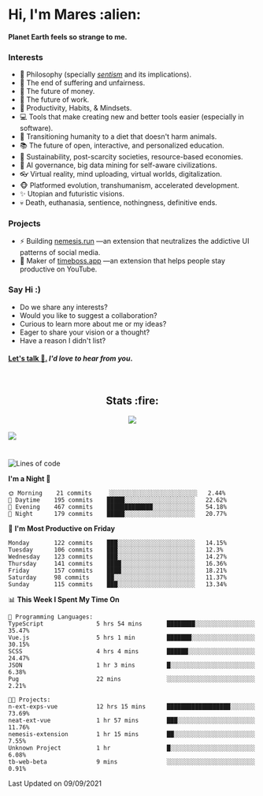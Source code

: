 <h1>Hi, I'm Mares :alien:</h1>

#### Planet Earth feels so strange to me.

### **Interests**

- 🌊 Philosophy (specially [_sentism_][sentismmedium] and its implications).
- 🎯 The end of suffering and unfairness.
- 💸 The future of money.
- 💼 The future of work.
- 🧠 Productivity, Habits, & Mindsets.
- 💻 Tools that make creating new and better tools easier (especially in software).
- 🥗 Transitioning humanity to a diet that doesn't harm animals.
- 📚 The future of open, interactive, and personalized education.
- 🌱 Sustainability, post-scarcity societies, resource-based economies.
- 🤖 AI governance, big data mining for self-aware civilizations.
- 👓 Virtual reality, mind uploading, virtual worlds, digitalization.
- 🐵 Platformed evolution, transhumanism, accelerated development.
- ✨ Utopian and futuristic visions.
- 💀 Death, euthanasia, sentience, nothingness, definitive ends.


### **Projects**

- ⚡ Building [nemesis.run](https://nemesis.run) —an extension that neutralizes the addictive UI patterns of social media.
- 💎 Maker of [timeboss.app](https://timeboss.app) —an extension that helps people stay productive on YouTube.


### **Say Hi :)**

- Do we share any interests?
- Would you like to suggest a collaboration?
- Curious to learn more about me or my ideas?
- Eager to share your vision or a thought?
- Have a reason I didn't list?

#### [Let's talk :wave:.](mailto:mareszhar@gmail.com) _I'd love to hear from you_.

[sentismmedium]: https://medium.com/@mareszhar/born-a-prisoner-a-reflection-about-life-its-struggles-and-a-plan-to-escape-d8566ce9b026

<br>

<h2 align="center">Stats :fire:</h2>

<div align="center">
  <img src="https://github-readme-streak-stats.herokuapp.com?user=mareszhar&theme=black-ice&hide_border=true&stroke=FFFFFF15&ring=DF8FFE&fire=DF8FFE&currStreakLabel=DF8FFE&background=1A232A&currStreakNum=86FFAB&dates=B1AAB3FF">
</div>

<!-- Add or remove this: &dates=B1AAB3FF at the end of the streak stats URL if they get bugged and aren't updating -->

<br>

<img src="https://activity-graph.herokuapp.com/graph?username=mareszhar&theme=nord&bg_color=00000000&color=979797&line=DF8FFE&point=00000000&area=true&hide_border=true">

<br>

<h1></h1>

<!--START_SECTION:waka-->
![Lines of code](https://img.shields.io/badge/From%20Hello%20World%20I%27ve%20Written-118944%20lines%20of%20code-blue)

**I'm a Night 🦉** 

```text
🌞 Morning    21 commits     ░░░░░░░░░░░░░░░░░░░░░░░░░   2.44% 
🌆 Daytime    195 commits    █████░░░░░░░░░░░░░░░░░░░░   22.62% 
🌃 Evening    467 commits    █████████████░░░░░░░░░░░░   54.18% 
🌙 Night      179 commits    █████░░░░░░░░░░░░░░░░░░░░   20.77%

```
📅 **I'm Most Productive on Friday** 

```text
Monday       122 commits    ███░░░░░░░░░░░░░░░░░░░░░░   14.15% 
Tuesday      106 commits    ███░░░░░░░░░░░░░░░░░░░░░░   12.3% 
Wednesday    123 commits    ███░░░░░░░░░░░░░░░░░░░░░░   14.27% 
Thursday     141 commits    ████░░░░░░░░░░░░░░░░░░░░░   16.36% 
Friday       157 commits    ████░░░░░░░░░░░░░░░░░░░░░   18.21% 
Saturday     98 commits     ██░░░░░░░░░░░░░░░░░░░░░░░   11.37% 
Sunday       115 commits    ███░░░░░░░░░░░░░░░░░░░░░░   13.34%

```


📊 **This Week I Spent My Time On** 

```text
💬 Programming Languages: 
TypeScript               5 hrs 54 mins       ████████░░░░░░░░░░░░░░░░░   35.47% 
Vue.js                   5 hrs 1 min         ███████░░░░░░░░░░░░░░░░░░   30.15% 
SCSS                     4 hrs 4 mins        ██████░░░░░░░░░░░░░░░░░░░   24.47% 
JSON                     1 hr 3 mins         █░░░░░░░░░░░░░░░░░░░░░░░░   6.38% 
Pug                      22 mins             ░░░░░░░░░░░░░░░░░░░░░░░░░   2.21%

🐱‍💻 Projects: 
n-ext-exps-vue           12 hrs 15 mins      ██████████████████░░░░░░░   73.69% 
neat-ext-vue             1 hr 57 mins        ███░░░░░░░░░░░░░░░░░░░░░░   11.76% 
nemesis-extension        1 hr 15 mins        ██░░░░░░░░░░░░░░░░░░░░░░░   7.55% 
Unknown Project          1 hr                █░░░░░░░░░░░░░░░░░░░░░░░░   6.08% 
tb-web-beta              9 mins              ░░░░░░░░░░░░░░░░░░░░░░░░░   0.91%

```


 Last Updated on 09/09/2021
<!--END_SECTION:waka-->


